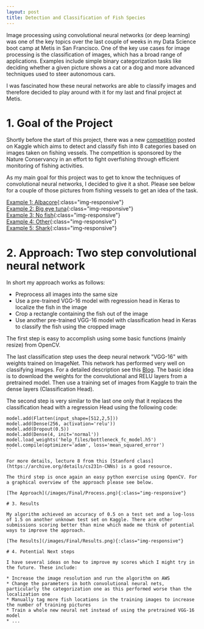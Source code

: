 ```yaml
---
layout: post
title: Detection and Classification of Fish Species
---
```


Image processing using convolutional neural networks (or deep learning) was one of the key topics over the last couple of weeks in my Data Science boot camp at Metis in San Francisco. One of the key use cases for image processing is the classification of images, which has a broad range of applications. Examples include simple binary categorization tasks like deciding whether a given picture shows a cat or a dog and more advanced techniques used to steer autonomous cars.

I was fascinated how these neural networks are able to classify images and therefore decided to play around with it for my last and final project at Metis.

# 1. Goal of the Project
  
Shortly before the start of this project, there was a new [competition](https://www.kaggle.com/c/the-nature-conservancy-fisheries-monitoring) posted on Kaggle which aims to detect and classify fish into 8 categories based on images taken on fishing vessels. The competition is sponsored by the Nature Conservancy in an effort to fight overfishing through efficient monitoring of fishing activities.

As my main goal for this project was to get to know the techniques of convolutional neural networks, I decided to give it a shot. Please see below for a couple of those pictures from fishing vessels to get an idea of the task.

[Example 1: Albacore](/images/Final/ALB.jpg){:class="img-responsive"}  
[Example 2: Big eye tuna](/images/Final/BET.jpg){:class="img-responsive"}  
[Example 3: No fish](/images/Final/NoF.jpg){:class="img-responsive"}  
[Example 4: Other](/images/Final/Other.jpg){:class="img-responsive"}  
[Example 5: Shark](/images/Final/shark.jpg){:class="img-responsive"}  

# 2. Approach: Two step convolutional neural network
  
In short my approach works as follows:

* Preprocess all images into the same size
* Use a pre-trained VGG-16 model with regression head in Keras to localize the fish in the image
* Crop a rectangle containing the fish out of the image
* Use another pre-trained VGG-16 model with classification head in Keras to classify the fish using the cropped image

The first step is easy to accomplish using some basic functions (mainly resize) from OpenCV.

The last classification step uses the deep neural network "VGG-16" with weights trained on ImageNet. This network has performed very well on classifying images. For a detailed description see this [Blog](https://blog.keras.io/building-powerful-image-classification-models-using-very-little-data.html). The basic idea is to download the weights for the convolutional and RELU layers from a pretrained model. Then use a training set of images from Kaggle to train the dense layers (Classification Head).

The second step is very similar to the last one only that it replaces the classification head with a regression Head using the following code: 

```model = Sequential()  
model.add(Flatten(input_shape=[512,2,5]))  
model.add(Dense(256, activation='relu'))  
model.add(Dropout(0.5))  
model.add(Dense(4, init='normal'))  
model.load_weights('help_files/bottleneck_fc_model.h5')  
model.compile(optimizer='adam', loss='mean_squared_error')
``

For more details, lecture 8 from this [Stanford class](https://archive.org/details/cs231n-CNNs) is a good resource.

The third step is once again an easy python exercise using OpenCV. For a graphical overview of the approach please see below.

[The Approach](/images/Final/Process.png){:class="img-responsive"}

# 3. Results

My algorithm achieved an accuracy of 0.5 on a test set and a log-loss of 1.5 on another unknown test set on Kaggle. There are other submissions scoring better than mine which made me think of potential ways to improve the approach. 

[The Results](/images/Final/Results.png){:class="img-responsive"}

# 4. Potential Next steps

I have several ideas on how to improve my scores which I might try in the future. These include:

* Increase the image resolution and run the algorithm on AWS
* Change the parameters in both convolutional neural nets, particularly the categorization one as this performed worse than the localization one
* Manually tag more fish locations in the training images to increase the number of training pictures
* Train a whole new neural net instead of using the pretrained VGG-16 model
* ...


